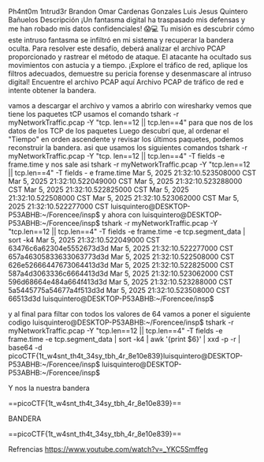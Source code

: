 Ph4nt0m 1ntrud3r
Brandon Omar Cardenas Gonzales
Luis Jesus Quintero Bañuelos
Descripción
¡Un fantasma digital ha traspasado mis defensas y me han robado mis datos confidenciales! 😱💻 Tu misión es descubrir cómo este intruso fantasma se infiltró en mi sistema y recuperar la bandera oculta.
Para resolver este desafío, deberá analizar el archivo PCAP proporcionado y rastrear el método de ataque. El atacante ha ocultado sus movimientos con astucia y a tiempo. ¡Explore el tráfico de red, aplique los filtros adecuados, demuestre su pericia forense y desenmascare al intruso digital!
Encuentre el archivo PCAP aquí Archivo PCAP de tráfico de red e intente obtener la bandera.

vamos a descargar el archivo y vamos a abrirlo con wiresharky vemos que tiene los paquetes tCP
usamos el comando
tshark -r myNetworkTraffic.pcap -Y "tcp. len==12 || tcp.len==4" 
para que nos de los datos de los TCP de los paquetes
Luego descubrí que, al ordenar el "Tiempo" en orden ascendente y revisar los últimos paquetes, podemos reconstruir la bandera.
asi que usamos los siguientes comandos
tshark -r myNetworkTraffic.pcap -Y "tcp. len==12 || tcp.len==4" -T fields -e frame.time
y nos sale asi 
 tshark -r myNetworkTraffic.pcap -Y "tcp.len==12 || tcp.len==4" -T fields -
e frame.time
Mar  5, 2025 21:32:10.523508000 CST
Mar  5, 2025 21:32:10.522049000 CST
Mar  5, 2025 21:32:10.523288000 CST
Mar  5, 2025 21:32:10.522825000 CST
Mar  5, 2025 21:32:10.522508000 CST
Mar  5, 2025 21:32:10.523062000 CST
Mar  5, 2025 21:32:10.522277000 CST
luisquintero@DESKTOP-P53ABHB:~/Forencee/insp$
y ahora con 
luisquintero@DESKTOP-P53ABHB:~/Forencee/insp$ tshark -r myNetworkTraffic.pcap -Y "tcp.len==12 || tcp.len==4" -T fields -e frame.time -e tcp.segment_data | sort -k4
Mar  5, 2025 21:32:10.522049000 CST     63476c6a62304e5552673d3d
Mar  5, 2025 21:32:10.522277000 CST     657a46305833633063773d3d
Mar  5, 2025 21:32:10.522508000 CST     626e52666447673064413d3d
Mar  5, 2025 21:32:10.522825000 CST     587a4d3063336c6664413d3d
Mar  5, 2025 21:32:10.523062000 CST     596d68664e484a664f413d3d
Mar  5, 2025 21:32:10.523288000 CST     5a5445775a54677a4f513d3d
Mar  5, 2025 21:32:10.523508000 CST     66513d3d
luisquintero@DESKTOP-P53ABHB:~/Forencee/insp$

y al final para filtar con todos los valores de 64 vamos a poner el siguiente codigo
luisquintero@DESKTOP-P53ABHB:~/Forencee/insp$ tshark -r myNetworkTraffic.pcap -Y "tcp.len==12 || tcp.len==4" -T fields -e frame.time -e tcp.segment_data | sort -k4 | awk '{print $6}' | xxd -p -r | base64 -d
picoCTF{1t_w4snt_th4t_34sy_tbh_4r_8e10e839}luisquintero@DESKTOP-P53ABHB:~/Forencee/insp$
luisquintero@DESKTOP-P53ABHB:~/Forencee/insp$

Y nos la nuestra bandera

==picoCTF{1t_w4snt_th4t_34sy_tbh_4r_8e10e839}==

BANDERA

==picoCTF{1t_w4snt_th4t_34sy_tbh_4r_8e10e839}==


Refrencias
https://www.youtube.com/watch?v=_YKC5Smffeg
